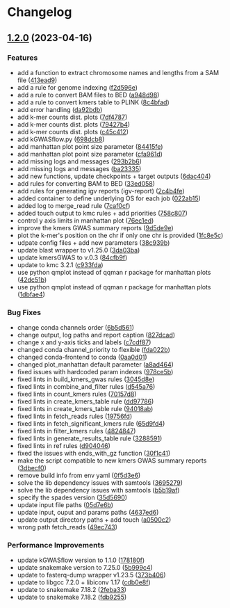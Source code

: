 # Changelog

## [1.2.0](https://github.com/akcorut/kGWASflow/compare/v1.0.0...v1.2.0) (2023-04-16)


### Features

* add a function to extract chromosome names and lengths from a SAM file ([413ead9](https://github.com/akcorut/kGWASflow/commit/413ead9fdf373c4809c2ade506b5d77a82821634))
* add a rule for genome indexing ([f2d596e](https://github.com/akcorut/kGWASflow/commit/f2d596e8d21af1be92a78d68b1a2ff6d7efb6eb3))
* add a rule to convert BAM files to BED ([a948d98](https://github.com/akcorut/kGWASflow/commit/a948d987de60dbbc7615cfbb7618a0192217d9e5))
* add a rule to convert kmers table to PLINK ([8c4bfad](https://github.com/akcorut/kGWASflow/commit/8c4bfad582c84d510aef8a81be20536a572a89df))
* add error handling ([da92bdb](https://github.com/akcorut/kGWASflow/commit/da92bdbb749ab7b841cd87fe6ba68f45627d2a3e))
* add k-mer counts dist. plots ([7df4787](https://github.com/akcorut/kGWASflow/commit/7df4787221c8f5d25cd0ee8e6c8689a25ae80686))
* add k-mer counts dist. plots ([79427b4](https://github.com/akcorut/kGWASflow/commit/79427b447dbba2b6ea20ccd519574785f509b351))
* add k-mer counts dist. plots ([c45c412](https://github.com/akcorut/kGWASflow/commit/c45c4125101a1526952877bee146254c17ca341c))
* add kGWASflow.py ([698dcb8](https://github.com/akcorut/kGWASflow/commit/698dcb83ecfa4d160b793adf4e844216b98db7f5))
* add manhattan plot point size parameter ([84415fe](https://github.com/akcorut/kGWASflow/commit/84415fed2f6009e04090b7e7b760cb68534ebe77))
* add manhattan plot point size parameter ([cfa961d](https://github.com/akcorut/kGWASflow/commit/cfa961d4aa16ceb44d6fbadfae2f359b6fb5f56a))
* add missing logs and messages ([293b2b6](https://github.com/akcorut/kGWASflow/commit/293b2b6427a0a7efed4be3ec89ae852e084397a1))
* add missing logs and messages ([ba23335](https://github.com/akcorut/kGWASflow/commit/ba23335efcca720803823daa8c8e9b1cc96bf498))
* add new functions, update checkpoints + target outputs ([6dac404](https://github.com/akcorut/kGWASflow/commit/6dac404e0c2f94928203ae03bd688a851537ddba))
* add rules for converting BAM to BED ([33ed058](https://github.com/akcorut/kGWASflow/commit/33ed058e90d017f0cd60932f65494237c848eeae))
* add rules for generating igv reports (igv-report) ([2c4b4fe](https://github.com/akcorut/kGWASflow/commit/2c4b4fe79cf78a3e3ed96b6fa3d8f84509079df0))
* added container to define underlying OS for each job ([022ab15](https://github.com/akcorut/kGWASflow/commit/022ab1504f7ced3a1300486c274a4dda9224f119))
* added log to merge_read rule ([7caf0cf](https://github.com/akcorut/kGWASflow/commit/7caf0cf453a6d48d940a5f78bfd1fe443d9dc58a))
* added touch output to kmc rules + add priorities ([758c807](https://github.com/akcorut/kGWASflow/commit/758c807586130d877ded3d048f661dba1f3e9e23))
* control y axis limits in manhattan plot ([76ec1ed](https://github.com/akcorut/kGWASflow/commit/76ec1ed8cb0ee44ea835b9c6b460941af94104f0))
* improve the kmers GWAS summary reports ([9d5de9e](https://github.com/akcorut/kGWASflow/commit/9d5de9e60e279c585cbd30d2cdec4d157d6ccd6c))
* plot the k-mer's position on the chr if only one chr is provided ([1fc8e5c](https://github.com/akcorut/kGWASflow/commit/1fc8e5c76254a7fb7cd3ffcbf954a9940a576779))
* udpate config files + add new parameters ([38c939b](https://github.com/akcorut/kGWASflow/commit/38c939ba9cac5d8f3a337a5366116f02c7111d61))
* update blast wrapper to v1.25.0 ([3da03ba](https://github.com/akcorut/kGWASflow/commit/3da03bad243d15c07dde8f9a15c2c8b490900fdd))
* update kmersGWAS to v.0.3 ([84cfb9f](https://github.com/akcorut/kGWASflow/commit/84cfb9f9e1c5236edb0be97eca7b1732ed764f17))
* update to kmc 3.2.1 ([c933fda](https://github.com/akcorut/kGWASflow/commit/c933fdafb5ba16c42d9becd15464960280485cb5))
* use python qmplot instead of qqman r package for manhattan plots ([42dc51b](https://github.com/akcorut/kGWASflow/commit/42dc51bb1d1ef2f7362f06e7f870d2a5634e3d13))
* use python qmplot instead of qqman r package for manhattan plots ([1dbfae4](https://github.com/akcorut/kGWASflow/commit/1dbfae4f8a976fbec491f5d6b69140c3ff701d16))


### Bug Fixes

* change conda channels order ([6b5d561](https://github.com/akcorut/kGWASflow/commit/6b5d561a159743e0da64141dd5238c708ebeca70))
* change output, log paths and report caption ([827dcad](https://github.com/akcorut/kGWASflow/commit/827dcadb28cd81cb35853449c8e07f0913cd7bdb))
* change x and y-axis ticks and labels ([c7cdf87](https://github.com/akcorut/kGWASflow/commit/c7cdf87ff1246b8cc3374a8785afdeab987b7e4c))
* changed conda channel_priority to flexible ([fda022b](https://github.com/akcorut/kGWASflow/commit/fda022b2dbaf68288e8e90b21be651beaa90187a))
* changed conda-frontend to conda ([0aa0d01](https://github.com/akcorut/kGWASflow/commit/0aa0d01b14ea6adfb0016049811689ce8579d145))
* changed plot_manhattan default parameter ([a8ad464](https://github.com/akcorut/kGWASflow/commit/a8ad46421b7b64c54f7401fa5e95ad9324eee890))
* fixed issues with hardcoded param indexes ([978ce5b](https://github.com/akcorut/kGWASflow/commit/978ce5b3e83a7aafcdb5b9bea319a4248747a15d))
* fixed lints in build_kmers_gwas rules ([3045d8e](https://github.com/akcorut/kGWASflow/commit/3045d8e5bfb98346a2b3078bc30f98932b44bf4f))
* fixed lints in combine_and_filter rules ([d545a76](https://github.com/akcorut/kGWASflow/commit/d545a76355fbc67553a531437ad99dfbb261ae8e))
* fixed lints in count_kmers rules ([70157d8](https://github.com/akcorut/kGWASflow/commit/70157d81ee1c23b0b7f17be3ec29d28f312dca00))
* fixed lints in create_kmers_table rule ([dd97786](https://github.com/akcorut/kGWASflow/commit/dd97786b0faa252f477af2f039e5f503bda404f2))
* fixed lints in create_kmers_table rule ([94018ab](https://github.com/akcorut/kGWASflow/commit/94018ab79a2fe1ec1decb225f90076b102b9444d))
* fixed lints in fetch_reads rules ([19756fd](https://github.com/akcorut/kGWASflow/commit/19756fda10d375424d6240843711b0e71dfd4ad8))
* fixed lints in fetch_significant_kmers rule ([65d9fd4](https://github.com/akcorut/kGWASflow/commit/65d9fd429b97253e9ec230608f3c2112952edc6a))
* fixed lints in filter_kmers rules ([4824847](https://github.com/akcorut/kGWASflow/commit/482484735f7e3e89f46a4f063678a48cbbcf593a))
* fixed lints in generate_results_table rule ([3288591](https://github.com/akcorut/kGWASflow/commit/3288591027e9050b698f40db078fa962efe2e96f))
* fixed lints in ref rules ([d904046](https://github.com/akcorut/kGWASflow/commit/d904046eb282113c7ef3252b8f52b6f822afd7a9))
* fixed the issues with ends_with_gz function ([30f1c41](https://github.com/akcorut/kGWASflow/commit/30f1c4192cf64d01cceb945198d6cca86f7dc7f3))
* make the script compatible to new kmers GWAS summary reports ([3dbecf0](https://github.com/akcorut/kGWASflow/commit/3dbecf0f5661b4c641e37476dbdbe587f1bbe710))
* remove build info from env yaml ([0f5d3e6](https://github.com/akcorut/kGWASflow/commit/0f5d3e604711c4b6ce730fe8361f0e91a5f104b9))
* solve the lib dependency issues with samtools ([3695279](https://github.com/akcorut/kGWASflow/commit/3695279974bfdd7da2c7dcbd52d1c2abc8566f7e))
* solve the lib dependency issues with samtools ([b5b19af](https://github.com/akcorut/kGWASflow/commit/b5b19af7d187c7c932bf3c4ffe007940da43803a))
* specify the spades version ([35d5690](https://github.com/akcorut/kGWASflow/commit/35d5690f113222c168907f4ef2623bcac5d256d4))
* update input file paths ([05d7e6b](https://github.com/akcorut/kGWASflow/commit/05d7e6b8499920b3c175d7def7909dc241b27adc))
* update input, ouput and params paths ([4637ed6](https://github.com/akcorut/kGWASflow/commit/4637ed6349755397a966bba7e5b4666b03ecd99b))
* update output directory paths + add touch ([a0500c2](https://github.com/akcorut/kGWASflow/commit/a0500c26248408f288acaa984f80447b5020c166))
* wrong path fetch_reads ([49ec743](https://github.com/akcorut/kGWASflow/commit/49ec74384a09b3714f99845b4b2f30178ba6db86))


### Performance Improvements

* update kGWASflow version to 1.1.0 ([178180f](https://github.com/akcorut/kGWASflow/commit/178180f55973c35d1a8a2b2805d174e2a8160dfb))
* update snakemake version to 7.25.0 ([5b999c4](https://github.com/akcorut/kGWASflow/commit/5b999c48382ddbf647ef235ee214783fee572bcb))
* update to fasterq-dump wrapper v1.23.5 ([373b406](https://github.com/akcorut/kGWASflow/commit/373b4063c2c13d1485de77863b0bb6f5f6296492))
* update to libgcc 7.2.0 + libiconv 1.17 ([cdb0e8f](https://github.com/akcorut/kGWASflow/commit/cdb0e8f6538c07f2b0e2d41d453ce918bebf2c86))
* update to snakemake 7.18.2 ([2feba33](https://github.com/akcorut/kGWASflow/commit/2feba3342d75bc533f9b47b2e084fbecbe665340))
* update to snakemake 7.18.2 ([fdb9255](https://github.com/akcorut/kGWASflow/commit/fdb9255958411b821b5db765577e715def0dcb87))

